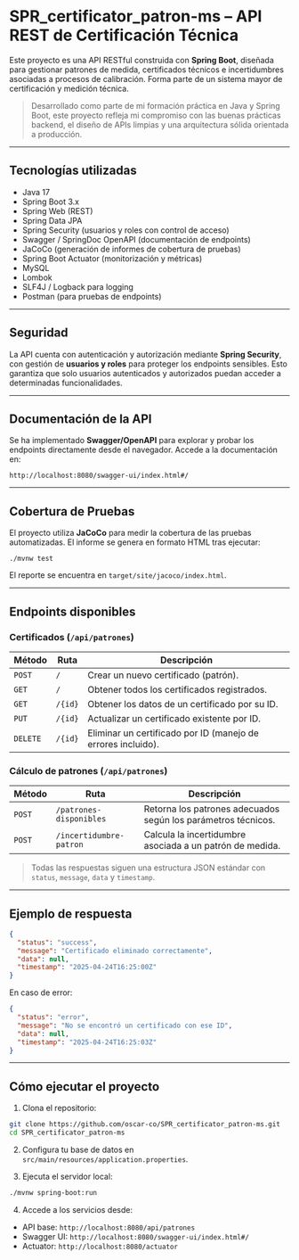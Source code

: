 # SPR_certificator_patron-ms – API REST de Certificación Técnica

Este proyecto es una API RESTful construida con **Spring Boot**, diseñada para gestionar patrones de medida, certificados técnicos e incertidumbres asociadas a procesos de calibración. Forma parte de un sistema mayor de certificación y medición técnica.

> Desarrollado como parte de mi formación práctica en Java y Spring Boot, este proyecto refleja mi compromiso con las buenas prácticas backend, el diseño de APIs limpias y una arquitectura sólida orientada a producción.

---

## Tecnologías utilizadas

- Java 17  
- Spring Boot 3.x  
- Spring Web (REST)  
- Spring Data JPA  
- Spring Security (usuarios y roles con control de acceso)  
- Swagger / SpringDoc OpenAPI (documentación de endpoints)  
- JaCoCo (generación de informes de cobertura de pruebas)  
- Spring Boot Actuator (monitorización y métricas)  
- MySQL  
- Lombok  
- SLF4J / Logback para logging  
- Postman (para pruebas de endpoints)

---

## Seguridad

La API cuenta con autenticación y autorización mediante **Spring Security**, con gestión de **usuarios y roles** para proteger los endpoints sensibles. Esto garantiza que solo usuarios autenticados y autorizados puedan acceder a determinadas funcionalidades.

---

## Documentación de la API

Se ha implementado **Swagger/OpenAPI** para explorar y probar los endpoints directamente desde el navegador. Accede a la documentación en:

```
http://localhost:8080/swagger-ui/index.html#/
```

---

## Cobertura de Pruebas

El proyecto utiliza **JaCoCo** para medir la cobertura de las pruebas automatizadas. El informe se genera en formato HTML tras ejecutar:

```
./mvnw test
```

El reporte se encuentra en `target/site/jacoco/index.html`.

---

## Endpoints disponibles

### Certificados (`/api/patrones`)

| Método  | Ruta       | Descripción                                           |
|---------|------------|-------------------------------------------------------|
| `POST`  | `/`        | Crear un nuevo certificado (patrón).                 |
| `GET`   | `/`        | Obtener todos los certificados registrados.          |
| `GET`   | `/{id}`    | Obtener los datos de un certificado por su ID.       |
| `PUT`   | `/{id}`    | Actualizar un certificado existente por ID.          |
| `DELETE`| `/{id}`    | Eliminar un certificado por ID (manejo de errores incluido). |

### Cálculo de patrones (`/api/patrones`)

| Método  | Ruta                         | Descripción                                                  |
|---------|------------------------------|--------------------------------------------------------------|
| `POST`  | `/patrones-disponibles`     | Retorna los patrones adecuados según los parámetros técnicos. |
| `POST`  | `/incertidumbre-patron`     | Calcula la incertidumbre asociada a un patrón de medida.     |

> Todas las respuestas siguen una estructura JSON estándar con `status`, `message`, `data` y `timestamp`.

---

## Ejemplo de respuesta

```json
{
  "status": "success",
  "message": "Certificado eliminado correctamente",
  "data": null,
  "timestamp": "2025-04-24T16:25:00Z"
}
```

En caso de error:

```json
{
  "status": "error",
  "message": "No se encontró un certificado con ese ID",
  "data": null,
  "timestamp": "2025-04-24T16:25:03Z"
}
```

---

## Cómo ejecutar el proyecto

1. Clona el repositorio:

```bash
git clone https://github.com/oscar-co/SPR_certificator_patron-ms.git
cd SPR_certificator_patron-ms
```

2. Configura tu base de datos en `src/main/resources/application.properties`.

3. Ejecuta el servidor local:

```bash
./mvnw spring-boot:run
```

4. Accede a los servicios desde:

- API base: `http://localhost:8080/api/patrones`  
- Swagger UI: `http://localhost:8080/swagger-ui/index.html#/`  
- Actuator: `http://localhost:8080/actuator`
